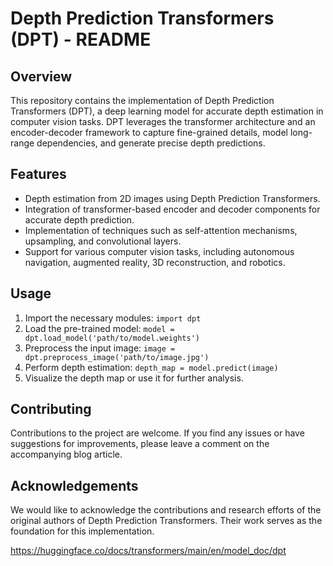 # Depth Prediction Transformers (DPT) - README

## Overview
This repository contains the implementation of Depth Prediction Transformers (DPT), a deep learning model for accurate depth estimation in computer vision tasks. DPT leverages the transformer architecture and an encoder-decoder framework to capture fine-grained details, model long-range dependencies, and generate precise depth predictions.

## Features
- Depth estimation from 2D images using Depth Prediction Transformers.
- Integration of transformer-based encoder and decoder components for accurate depth prediction.
- Implementation of techniques such as self-attention mechanisms, upsampling, and convolutional layers.
- Support for various computer vision tasks, including autonomous navigation, augmented reality, 3D reconstruction, and robotics.

## Usage
1. Import the necessary modules: `import dpt`
2. Load the pre-trained model: `model = dpt.load_model('path/to/model.weights')`
3. Preprocess the input image: `image = dpt.preprocess_image('path/to/image.jpg')`
4. Perform depth estimation: `depth_map = model.predict(image)`
5. Visualize the depth map or use it for further analysis.

## Contributing
Contributions to the project are welcome. If you find any issues or have suggestions for improvements, please leave a comment on the accompanying blog article.

## Acknowledgements
We would like to acknowledge the contributions and research efforts of the original authors of Depth Prediction Transformers. Their work serves as the foundation for this implementation.

https://huggingface.co/docs/transformers/main/en/model_doc/dpt
